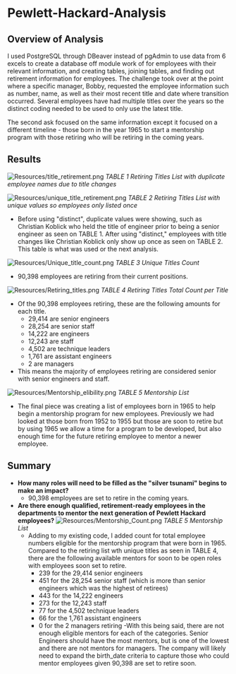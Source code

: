 # Pewlett-Hackard-Analysis

## Overview of Analysis
I used PostgreSQL through DBeaver instead of pgAdmin to use data from 6 excels to create a database off module work of for employees with their relevant information, and creating tables, joining tables, and finding out retirement information for employees.
The challenge took over at the point where a specific manager, Bobby, requested the employee information such as number, name, as well as their most recent title and date where transition occurred.
Several employees have had multiple titles over the years so the distinct coding needed to be used to only use the latest title.

The second ask focused on  the same information except it focused on a different timeline - those born in the year 1965 to start a mentorship program with those retiring who will be retiring in the coming years.

## Results

![Resources/title_retirement.png](Resources/title_retirement.png) *TABLE 1 Retiring Titles List with duplicate employee names due to title changes*


![Resources/unique_title_retirement.png](Resources/unique_title_retirement.png) *TABLE 2 Retiring Titles List with unique values so employees only listed once*

- Before using "distinct", duplicate values were showing, such as Christian Koblick who held the title of engineer prior to being a senior engineer as seen on TABLE 1. After using "distinct," employees with title changes like Christian Koblick only show up once as seen on TABLE 2. This table is what was used or the next analysis. 


![Resources/Unique_title_count.png](Resources/Unique_title_count.png) *TABLE 3 Unique Titles Count*
- 90,398 employees are retiring from their current positions.

![Resources/Retiring_titles.png](Resources/Retiring_titles.png) *TABLE 4 Retiring Titles Total Count per Title*
- Of the 90,398 employees retiring, these are the following amounts for each title. 
    - 29,414 are senior engineers
    - 28,254 are senior staff
    - 14,222 are engineers
    - 12,243 are staff
    - 4,502 are technique leaders
    - 1,761 are assistant engineers
    - 2 are managers
- This means the majority of employees retiring are considered senior with senior engineers and staff. 

![Resources/Mentorship_elibility.png](Resources/Mentorship_elibility.png) *TABLE 5 Mentorship List*
- The final piece was creating a list of employees born in 1965 to help begin a mentorship program for new employees. Previously we had looked at those born from 1952 to 1955 but those are soon to retire but by using 1965 we allow a time for a program to be developed, but also enough time for the future retiring employee to mentor a newer employee.


## Summary
- **How many roles will need to be filled as the "silver tsunami" begins to make an impact?**
    - 90,398 employees are set to retire in the coming years.
- **Are there enough qualified, retirement-ready employees in the departments to mentor the next generation of Pewlett Hackard employees?**
![Resources/Mentorship_Count.png](Resources/Mentorship_Count.png) *TABLE 5 Mentorship List*
    - Adding to my existing code, I added count for total employee numbers eligible for the mentorship program that were born in 1965. Compared to the retiring list wth unique titles as seen in TABLE 4, there are the following available mentors for soon to be open roles with employees soon set to retire.
        - 239 for the 29,414 senior engineers
        - 451 for the 28,254 senior staff (which is more than senior engineers which was the highest of retirees)
        - 443 for the 14,222 engineers
        - 273 for the 12,243 staff
        - 77 for the 4,502 technique leaders
        - 66 for the 1,761 assistant engineers
        - 0 for the 2 managers retiring
    -With this being said, there are not enough eligible mentors for each of the categories. Senior Engineers should have the most mentors, but is one of the lowest and there are not mentors for managers. The company will likely need to expand the birth_date criteria to capture those who could mentor employees given 90,398 are set to retire soon.




